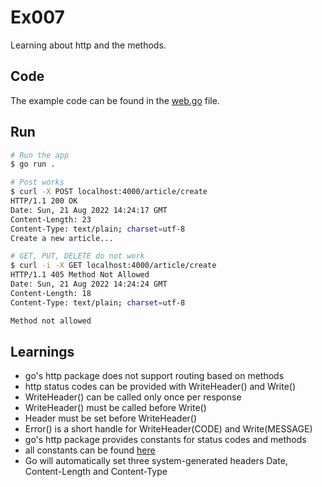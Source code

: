# Ex007

Learning about http and the methods.

## Code

The example code can be found in the [web.go](web.go) file.

## Run

```bash
# Run the app
$ go run .

# Post works
$ curl -X POST localhost:4000/article/create
HTTP/1.1 200 OK
Date: Sun, 21 Aug 2022 14:24:17 GMT
Content-Length: 23
Content-Type: text/plain; charset=utf-8
Create a new article...

# GET, PUT, DELETE do not work
$ curl -i -X GET localhost:4000/article/create
HTTP/1.1 405 Method Not Allowed
Date: Sun, 21 Aug 2022 14:24:24 GMT
Content-Length: 18
Content-Type: text/plain; charset=utf-8

Method not allowed
```

## Learnings

- go's http package does not support routing based on methods
- http status codes can be provided with WriteHeader() and Write()
- WriteHeader() can be called only once per response
- WriteHeader() must be called before Write()
- Header must be set before WriteHeader()
- Error() is a short handle for WriteHeader(CODE) and Write(MESSAGE)
- go's http package provides constants for status codes and methods
- all constants can be found [here](https://pkg.go.dev/net/http/#pkg-constants)
- Go will automatically set three system-generated headers Date, Content-Length
  and Content-Type
